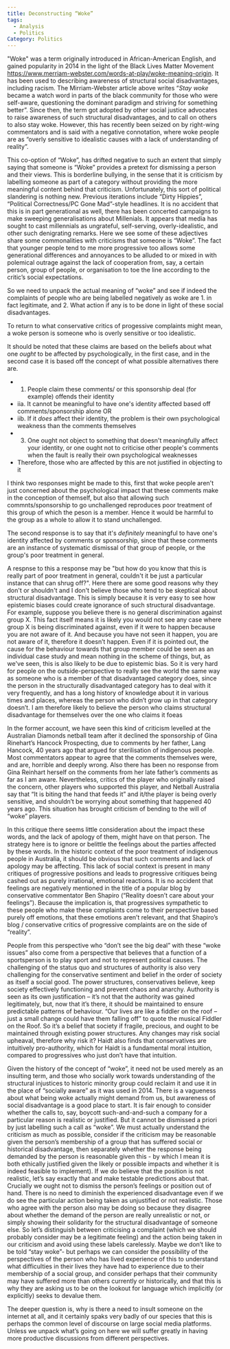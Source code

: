 ```yaml
---
title: Deconstructing “Woke”
tags: 
  - Analysis
  - Politics
Category: Politics
---
```


"Woke" was a term originally introduced in African-American English, and gained popularity in 2014 in the light of the Black Lives Matter Movement https://www.merriam-webster.com/words-at-play/woke-meaning-origin. It has been used to describing awareness of structural social disadvantages, including racism. The Mirriam-Webster article above writes “_Stay woke_ became a watch word in parts of the black community for those who were self-aware, questioning the dominant paradigm and striving for something better”. Since then, the term got adopted by other social justice advocates to raise awareness of such structural disadvantages, and to call on others to also stay woke. However, this has recently been seized on by right-wing commentators and is said with a negative connotation, where woke people are as “overly sensitive to idealistic causes with a lack of understanding of reality”.

This co-option of “Woke”, has drifted negative to such an extent that simply saying that someone is “Woke” provides a pretext for dismissing a person and their views. This is borderline bullying, in the sense that it is criticism by labelling someone as part of a category without providing the more meaningful content behind that criticism. Unfortunately, this sort of political slandering is nothing new. Previous iterations include “Dirty Hippies”, “Political Correctness/PC Gone Mad”-style headlines. It is no accident that this is in part generational as well, there has been concerted campaigns to make sweeping generalisations about Millenials. It appears that media has sought to cast millennials as ungrateful, self-serving, overly-idealistic, and other such denigrating remarks. Here we see some of these adjectives share some commonalities with criticisms that someone is “Woke”. The fact that younger people tend to me more progressive too allows some generational differences and annoyances to be alluded to or mixed in with polemical outrage against the lack of cooperation from, say, a certain person, group of people, or organisation to toe the line according to the critic’s social expectations.

So we need to unpack the actual meaning of “woke” and see if indeed the complaints of people who are being labelled negatively as woke are 1. in fact legitimate, and 2. What action if any is to be done in light of these social disadvantages. 

To return to what conservative critics of progessive complaints might mean, a woke person is someone who is overly sensitive or too idealistic.

It should be noted that these claims are based on the beliefs about what one _ought_ to be affected by psychologically, in the first case, and in the second case it is based off the concept of what possible alternatives there are.

* 1. People claim these comments/ or this sponsorship deal (for example) offends their identity
* iia. It cannot be meaningful to have one's identity affected based off comments/sponsorship alone OR
* iib. If it _does_ affect their identity, the problem is their own psychological weakness than the comments themselves
* 3. One ought not object to something that doesn't meaningfully affect your identity, or one ought not to criticise other people's comments when the fault is really their own psychological weaknesses
* Therefore, those who are affected by this are not justified in objecting to it

I think two responses might be made to this, first that woke people aren't just concerned about the psychological impact that these comments make in the conception of themself, but also that allowing such commnts/sponsorship to go unchallenged reproduces poor treatment of this group of which the peson is a member. Hence it would be harmful to the group as a whole to allow it to stand unchallenged.

The second response is to say that it's *definitely* meaningful to have one's identity affected by comments or sponsorship, since that these comments are an instance of systematic dismissal of  that group of people, or the group's poor treatment in general.

A respnse to this a response may be "but how do you know that this is really part of poor treatment in general, couldn't it be just a particular instance that can shrug off?". Here there are some good reasons why they don't or shouldn't and I don't believe those who tend to be skeptical about structural disadvantage. This is simply because it is very easy to see how epistemic biases could create ignorance of such structural disadvantage. For example, suppose you believe there is no general discrimination against group X. This fact itself means it is likely you would not see any case where group X is being discriminated against, even if it were to happen because you are not aware of it. And because you have not seen it happen, you are not aware of it, therefore it doesn’t happen. Even if it is pointed out, the cause for the behaviour towards that group member could be seen as an individual case study and mean nothing in the scheme of things, but, as we've seen, this is also likely to be due to epistemic bias. So it is very hard for people on the outside-perspective to really see the world the same way as someone who is a member of that disadvantaged category does, since the person in the structurally disadvantaged category has to deal with it very frequently, and has a long history of knowledge about it in various times and places, whereas the person who didn’t grow up in that category doesn’t. I am therefore likely to believe the person who claims structural disadvantage for themselves over the one who claims it foeas

In the former account, we have seen this kind of criticism levelled at the Australian Diamonds netball team after it declined the sponsorship of Gina Rinehart’s Hancock Prospecting, due to comments by her father, Lang Hancock, 40 years ago that argued for sterilisation of indigenous people. Most commentators appear to agree that the comments themselves were, and are, horrible and deeply wrong. Also there has been no response from Gina Reinhart herself on the comments from her late father’s comments as far as I am aware. Nevertheless, critics of the player who originally raised the concern, other players who supported this player, and Netball Australia say that “It is biting the hand that feeds it” and it/the player is being overly sensitive, and shouldn’t be worrying about something that happened 40 years ago. This situation has brought criticism of bending to the will of “woke” players. 

In this critique there seems little consideration about the impact these words, and the lack of apology of them, might have on that person. The strategy here is to ignore or belittle the feelings about the parties affected by these words. In the historic context of the poor treatment of indigenous people in Australia, it should be obvious that such comments and lack of apology may be affecting. This lack of social context is present in many critiques of progressive positions and leads to progressive critiques being cashed out as purely irrational, emotional reactions. It is no accident that feelings are negatively mentioned in the title of a popular blog by conservative commentator Ben Shapiro (“Reality doesn’t care about your feelings”). Because the implication is, that progressives sympathetic to these people who make these complaints come to their perspective based purely off emotions, that these emotions aren’t relevant, and that Shapiro’s blog / conservative critics of progressive complaints are on the side of “reality”.

People from this perspective who “don’t see the big deal” with these “woke issues” also come from a perspective that believes that a function of a sportsperson is to play sport and not to represent political causes. The challenging of the status quo and structures of authority is also very challenging for the conservative sentiment and belief in the order of society as itself a social good. The power structures, conservatives believe, keep society effectively functioning and prevent chaos and anarchy. Authority is seen as its own justification – it’s not that the authority was gained legitimately, but, now that it’s there, it should be maintained to ensure predictable patterns of behaviour. “Our lives are like a fiddler on the roof – just a small change could have them falling off” to quote the musical Fiddler on the Roof. So it’s a belief that society if fragile, precious, and ought to be maintained through existing power structures. Any changes may risk social upheaval, therefore why risk it? Haidt also finds that conservatives are intuitively pro-authority, which for Haidt is a fundamental moral intuition, compared to progressives who just don’t have that intuition.

Given the history of the concept of “woke”, it need not be used merely as an insulting term, and those who socially work towards understanding of the structural injustices to historic minority group could reclaim it and use it in the place of “socially aware” as it was used in 2014. There is a vagueness about what being woke actually might demand from us, but awareness of social disadvantage is a good place to start. It is fair enough to consider whether the calls to, say, boycott such-and-and-such a company for a particular reason is realistic or justified. But it cannot be dismissed a priori by just labelling such a call as “woke”. We must actually understand the criticism as much as possible, consider if the criticism may be reasonable given the person’s membership of a group that has suffered social or historical disadvantage, then separately whether the response being demanded by the person is reasonable given this - by which I mean it is both ethically justified given the likely or possible impacts and whether it is indeed feasible to implement). If we do believe that the position is not realistic, let’s say exactly that and make testable predictions about that. Crucially we ought not to dismiss the person’s feelings or position out of hand. There is no need to diminish the experienced disadvantage even if we do see the particular action being taken as unjustified or not realistic. Those who agree with the person also may be doing so because they disagree about whether the demand of the person are really unrealistic or not, or simply showing their solidarity for the structural disadvantage of someone else.
So let’s distinguish between criticising a complaint (which we should probably consider may be a legitimate feeling) and the action being taken in our criticism and avoid using these labels carelessly.
Maybe we don’t like to be told “stay woke”- but perhaps we can consider the possibility of the perspectives of the person who has lived experience of this to understand what difficulties in their lives they have had to experience due to their membership of a social group, and consider perhaps that their community may have suffered more than others currently or historically, and that this is why they are asking us to be on the lookout for language which implicitly (or explicitly) seeks to devalue them.

The deeper question is, why is there a need to insult someone on the internet at all, and it certainly spaks very badly of our species that this is perhaps the common level of discourse on large social media platforms. Unless we unpack what’s going on here we will suffer greatly in having more productive discussions from different perspectives.
